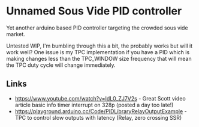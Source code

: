 # Unnamed Sous Vide PID controller

Yet another arduino based PID controller targeting the crowded sous vide market.

Untested WIP, I'm bumbling through this a bit, the probably works but will it work well? One issue is my TPC implementation if you have a PID which is making changes less than the TPC_WINDOW size frequency that will mean the TPC duty cycle will change immediately.

## Links

* https://www.youtube.com/watch?v=IdL0_ZJ7V2s - Great Scott video article basic info timer interrupt on 328p (posted a day too late!)
* https://playground.arduino.cc/Code/PIDLibraryRelayOutputExample - TPC to control slow outputs with latency (Relay, zero crossing SSR)
